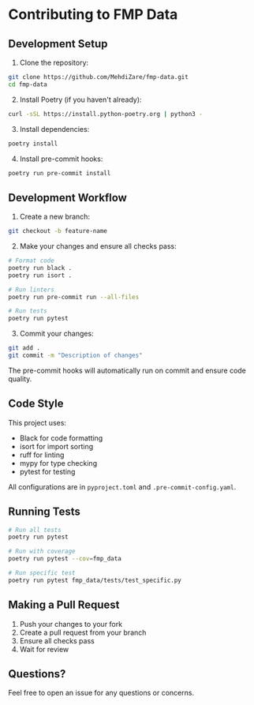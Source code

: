 # Contributing to FMP Data

## Development Setup

1. Clone the repository:
```bash
git clone https://github.com/MehdiZare/fmp-data.git
cd fmp-data
```

2. Install Poetry (if you haven't already):
```bash
curl -sSL https://install.python-poetry.org | python3 -
```

3. Install dependencies:
```bash
poetry install
```

4. Install pre-commit hooks:
```bash
poetry run pre-commit install
```

## Development Workflow

1. Create a new branch:
```bash
git checkout -b feature-name
```

2. Make your changes and ensure all checks pass:
```bash
# Format code
poetry run black .
poetry run isort .

# Run linters
poetry run pre-commit run --all-files

# Run tests
poetry run pytest
```

3. Commit your changes:
```bash
git add .
git commit -m "Description of changes"
```

The pre-commit hooks will automatically run on commit and ensure code quality.

## Code Style

This project uses:
- Black for code formatting
- isort for import sorting
- ruff for linting
- mypy for type checking
- pytest for testing

All configurations are in `pyproject.toml` and `.pre-commit-config.yaml`.

## Running Tests

```bash
# Run all tests
poetry run pytest

# Run with coverage
poetry run pytest --cov=fmp_data

# Run specific test
poetry run pytest fmp_data/tests/test_specific.py
```

## Making a Pull Request

1. Push your changes to your fork
2. Create a pull request from your branch
3. Ensure all checks pass
4. Wait for review

## Questions?

Feel free to open an issue for any questions or concerns.
